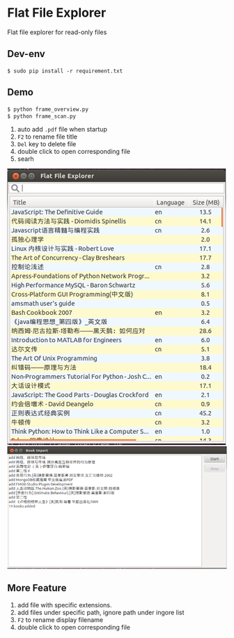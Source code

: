 Flat File Explorer
==================

Flat file explorer for read-only files

Dev-env
-------

```
$ sudo pip install -r requirement.txt
```

Demo
----

```
$ python frame_overview.py
$ python frame_scan.py
```

1. auto add `.pdf` file when startup
2. `F2` to rename file title
3. `Del`  key to delete file
4. double click to open corresponding file
5. searh

![overview](doc/overview.png)
![scan](doc/scan.png)

More Feature
------------

1. add file with specific extensions.
2. add files under specific path, ignore path under ingore list
3. `F2` to rename display filename
4. double click to open corresponding file
